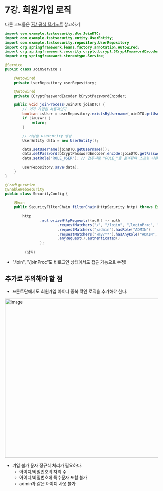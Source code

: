 # 7강. 회원가입 로직

다른 코드들은 [7강 공식 필기노트](https://cafe.naver.com/xxxjjhhh/101) 참고하기

```java
import com.example.testsecurity.dto.JoinDTO;
import com.example.testsecurity.entity.UserEntity;
import com.example.testsecurity.repository.UserRepository;
import org.springframework.beans.factory.annotation.Autowired;
import org.springframework.security.crypto.bcrypt.BCryptPasswordEncoder;
import org.springframework.stereotype.Service;

@Service
public class JoinService {

    @Autowired
    private UserRepository userRepository;

    @Autowired
    private BCryptPasswordEncoder bCryptPasswordEncoder;

    public void joinProcess(JoinDTO joinDTO) {
        // 이미 가입된 사용자인지
        boolean isUser = userRepository.existsByUsername(joinDTO.getUsername());
        if (isUser) {
            return;
        }

        // 저장할 UserEntity 생성
        UserEntity data = new UserEntity();

        data.setUsername(joinDTO.getUsername());
        data.setPassword(bCryptPasswordEncoder.encode(joinDTO.getPassword())); // 비밀번호는 암호화 후 저장
        data.setRole("ROLE_USER"); // 접두사로 "ROLE_"을 붙여줘야 스프링 시큐리티가 ROLE로 인식

        userRepository.save(data);
    }
}
```

```java
@Configuration
@EnableWebSecurity
public class SecurityConfig {

    @Bean
    public SecurityFilterChain filterChain(HttpSecurity http) throws Exception{

        http
                .authorizeHttpRequests((auth) -> auth
                        .requestMatchers("/", "/login", "/loginProc", "/join", "/joinProc").permitAll()
                        .requestMatchers("/admin").hasRole("ADMIN")
                        .requestMatchers("/my/**").hasAnyRole("ADMIN", "USER")
                        .anyRequest().authenticated()
                );
                
         (생략)
```

- "/join", "/joinProc"도 비로그인 상태에서도 접근 가능으로 수정!

## 추가로 주의해야 할 점

- 프론트단에서도 회원가입 아이디 중복 확인 로직을 추가해야 한다.
    
<img width="733" height="525" alt="image" src="https://github.com/user-attachments/assets/6efa8a21-514a-4682-b656-51dd135c37ad" />
    
- 가입 불가 문자 정규식 처리가 필요하다.
    - 아이디/비밀번호의 자리 수
    - 아이디/비밀번호에 특수문자 포함 불가
    - admin과 같은 아이디 사용 불가



